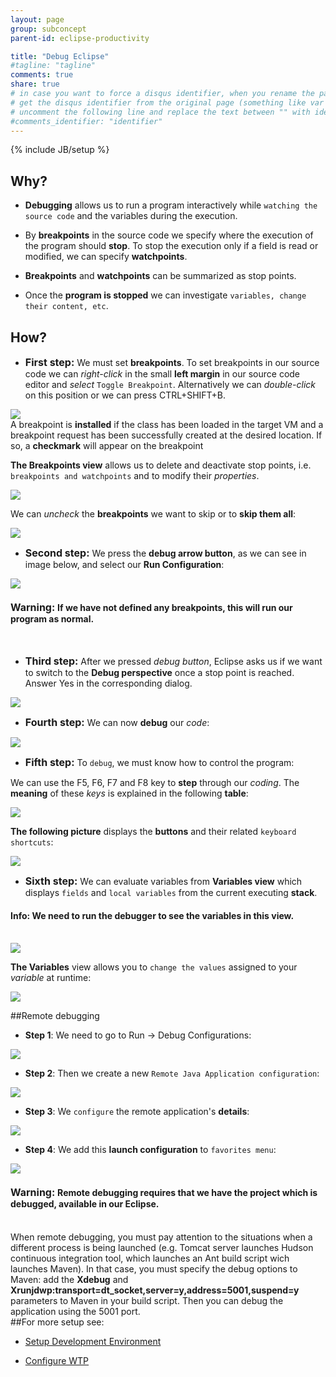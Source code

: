 ```yaml
---
layout: page
group: subconcept
parent-id: eclipse-productivity

title: "Debug Eclipse"
#tagline: "tagline"
comments: true
share: true
# in case you want to force a disqus identifier, when you rename the page
# get the disqus identifier from the original page (something like var disqus_identifier = 'ident';),
# uncomment the following line and replace the text between "" with ident
#comments_identifier: "identifier"
---
```

{% include JB/setup %}

## Why?

* **Debugging** allows us to run a program interactively while ``watching the source code`` and the variables during the execution.

* By **breakpoints** in the source code we specify where the execution of the program should **stop**. To stop the execution only if a field is read or modified, we can specify **watchpoints**.

* **Breakpoints** and **watchpoints** can be summarized as stop points.

* Once the **program is stopped** we can investigate ``variables, change their content, etc``. 
	
## How?
* <font size="3"><b>First step:</b></font> We must set **breakpoints**. To set breakpoints in our source code we can *right-click* in the small **left margin** in our source code editor and *select* ``Toggle Breakpoint``. Alternatively we can *double-click* on this position or we can press <span class="label label-success">CTRL+SHIFT+B</span>.
	
<img class="img-thumbnail center-block" src="debug-images/breakpoint.png"/>

<div class="alert alert-info">A breakpoint is <strong>installed</strong> if the class has been loaded in the target VM and a breakpoint request has been successfully created at the desired location. If so, a <strong>checkmark</strong> will appear on the breakpoint</div>


**The Breakpoints view** allows us to delete and deactivate stop points, i.e. ``breakpoints and watchpoints`` and to modify their *properties*. 

<img class="img-thumbnail center-block" src="debug-images/breakpoints.png"/>

We can *uncheck* the **breakpoints** we want to skip or to **skip them all**:

<img class="img-thumbnail center-block" src="debug-images/skip-breakpoints.png"/>

* <font size="3"><b>Second step:</b></font> We press the **debug arrow button**, as we can see in image below, and select our **Run Configuration**:

<img class="img-thumbnail center-block" src="debug-images/debug.png"/>

<h4><span class="label label-warning"><b><font size="3">Warning: </font></b>  If we have not defined any breakpoints, this will run our program as normal.</span></h4><br>

* <font size="3"><b>Third step:</b></font> After we pressed *debug button*, Eclipse asks us if we want to switch to the **Debug perspective** once a stop point is reached. Answer Yes in the corresponding dialog. 

<img class="img-thumbnail center-block" src="debug-images/debug-dialog.png"/>

* <font size="3"><b>Fourth step:</b></font> We can now **debug** our *code*:

<img class="img-thumbnail center-block" src="debug-images/debugging-perspective.png"/>

* <font size="3"><b>Fifth step:</b></font> To ``debug``, we must know how to control the program:

We can use the <span class="label label-success">F5</span>, <span class="label label-success">F6</span>, <span class="label label-success">F7</span> and <span class="label label-success">F8</span> key to **step** through our *coding*. The **meaning** of these *keys* is explained in the following **table**:

 <img class="img-thumbnail center-block" src="debug-images/table-controls.png"/>
 
**The following picture** displays the **buttons** and their related ``keyboard shortcuts``:
 
 <img class="img-thumbnail center-block" src="debug-images/buttons.png"/>
 
* <font size="3"><b>Sixth step:</b></font> We can evaluate variables from **Variables view** which displays ``fields`` and ``local variables`` from the current executing **stack**.
<h4><span class="label label-info"><b>Info:</b> We need to run the <b>debugger</b> to see the variables in this view.</span></h4><br>
 
 <img class="img-thumbnail center-block" src="debug-images/variables.png"/>

**The Variables** view allows you to ``change the values`` assigned to your *variable* at runtime:

<img class="img-thumbnail center-block" src="debug-images/variables-change.png"/>

##Remote debugging 

* **Step 1**: We need to go to <span class="label label-success">Run -> Debug Configurations</span>:

<img class="img-thumbnail center-block" src="debug-images/remote-step1.png"/>

* **Step 2**: Then we create a new ``Remote Java Application configuration``:

<img class="img-thumbnail center-block" src="debug-images/remote-step2.png"/>

* **Step 3**: We ``configure`` the remote application's **details**:

<img class="img-thumbnail center-block" src="debug-images/remote-step3.png"/>

* **Step 4**: We add this **launch configuration** to ``favorites menu``: 

<img class="img-thumbnail center-block" src="debug-images/remote-step4.png"/>

<h4><span class="label label-warning"><b><font size="3">Warning: </font></b>Remote debugging requires that we have the project which is debugged, available in our Eclipse. </span></h4><br>

<div class="alert alert-danger">When remote debugging, you must pay attention to the situations when a different process is being launched (e.g. Tomcat server launches Hudson continuous integration tool, which launches an Ant build script wich launches Maven). In that case, you  must specify the debug options to Maven: add the <strong>Xdebug</strong> and <strong>Xrunjdwp:transport=dt_socket,server=y,address=5001,suspend=y</strong> parameters to Maven in your build script. Then you can debug the application using the 5001 port.</div>
##For more setup see:

* [Setup Development Environment](../dev-doc/#SetupDevelopmentEnvironment)
 
* [Configure WTP](index.html#WTP)

